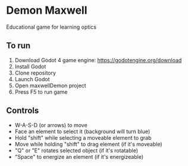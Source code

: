 # Demon Maxwell
Educational game for learning optics

## To run
1. Download Godot 4 game engine: https://godotengine.org/download
2. Install Godot
3. Clone repository
4. Launch Godot
5. Open maxwellDemon project
6. Press F5 to run game

## Controls
* W-A-S-D (or arrows) to move
* Face an element to select it (background will turn blue)
* Hold "shift" while selecting a moveable element to grab
* Move while holding "shift" to drag element (if it's moveable)
* "Q" or "E" rotates selected object (if it's rotatable)
* "Space" to energize an element (if it's energizeable)
